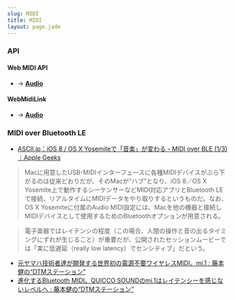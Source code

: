 ```yaml
---
slug: MIDI
title: MIDI
layout: page.jade
---
```


### API

#### Web MIDI API

- → __[Audio](/audio/)__

#### WebMidiLink

- → __[Audio](/audio/)__

### MIDI over Bluetooth LE

- [ASCII.jp：iOS 8 / OS X Yosemiteで「音楽」が変わる - MIDI over BLE (1/3)｜Apple Geeks](http://ascii.jp/elem/000/000/906/906659/)

> Macに用意したUSB-MIDIインターフェースに各種MIDIデバイスがぶら下がるのは従来どおりだが、そのMacが“ハブ”となり、iOS 8／OS X Yosemite上で動作するシーケンサーなどMIDI対応アプリとBluetooth LEで接続、リアルタイムにMIDIデータをやり取りするというものだ。なお、OS X Yosemiteに付属のAudio MIDI設定には、Macを他の機器と接続しMIDIデバイスとして使用するためのBluetoothオプションが用意される。

> 電子楽器ではレイテンシの程度（この場合、人間の操作と音の出るタイミングにずれが生じること）が重要だが、公開されたセッションムービーでは「実に低遅延（really low latency）でセンシティブ」だという。

- [元ヤマハ技術者達が開発する世界初の電源不要ワイヤレスMIDI、mi.1 : 藤本健の“DTMステーション”](http://www.dtmstation.com/archives/51896666.html#more)
- [進化するBluetooth MIDI。QUICCO SOUNDのmi.1はレイテンシーを感じないレベルへ : 藤本健の“DTMステーション”](http://www.dtmstation.com/archives/51935581.html)
